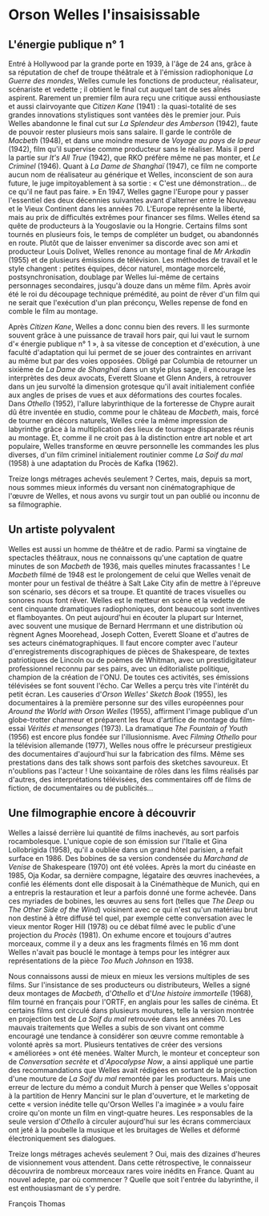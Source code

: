 # Orson Welles l'insaisissable

## L'énergie publique n°&nbsp;1

Entré à Hollywood par la grande porte en 1939, à l'âge de 24 ans, grâce à sa réputation de chef de troupe théâtrale et à l'émission radiophonique *La Guerre des mondes*, Welles cumule les fonctions de producteur, réalisateur, scénariste et vedette&nbsp;; il obtient le final cut auquel tant de ses aînés aspirent. Rarement un premier film aura reçu une critique aussi enthousiaste et aussi clairvoyante que *Citizen Kane* (1941)&nbsp;: la quasi-totalité de ses grandes innovations stylistiques sont vantées dès le premier jour. Puis Welles abandonne le final cut sur *La Splendeur des Amberson* (1942), faute de pouvoir rester plusieurs mois sans salaire. Il garde le contrôle de *Macbeth* (1948), et dans une moindre mesure de *Voyage au pays de la peur* (1942), film qu'il supervise comme producteur sans le réaliser. Mais il perd la partie sur *It's All True* (1942), que RKO préfère même ne pas monter, et *Le Criminel* (1946). Quant à *La Dame de Shanghaï* (1947), ce film ne comporte aucun nom de réalisateur au générique et Welles, inconscient de son aura future, le juge impitoyablement à sa sortie&nbsp;: «&nbsp;C'est une démonstration... de ce qu'il ne faut pas faire.&nbsp;» En 1947, Welles gagne l'Europe pour y passer l'essentiel des deux décennies suivantes avant d'alterner entre le Nouveau et le Vieux Continent dans les années 70. L'Europe représente la liberté, mais au prix de difficultés extrêmes pour financer ses films. Welles étend sa quête de producteurs à la Yougoslavie ou la Hongrie. Certains films sont tournés en plusieurs fois, le temps de compléter un budget, ou abandonnés en route. Plutôt que de laisser envenimer sa discorde avec son ami et producteur Louis Dolivet, Welles renonce au montage final de *Mr Arkadin* (1955) et de plusieurs émissions de télévision. Les méthodes de travail et le style changent&nbsp;: petites équipes, décor naturel, montage morcelé, postsynchronisation, doublage par Welles lui-même de certains personnages secondaires, jusqu'à douze dans un même film. Après avoir été le roi du découpage technique prémédité, au point de rêver d'un film qui ne serait que l'exécution d'un plan préconçu, Welles repense de fond en comble le film au montage.

Après *Citizen Kane*, Welles a donc connu bien des revers. Il les surmonte souvent grâce à une puissance de travail hors pair, qui lui vaut le surnom d'«&nbsp;énergie publique n°&nbsp;1&nbsp;», à sa vitesse de conception et d'exécution, à une faculté d'adaptation qui lui permet de se jouer des contraintes en arrivant au même but par des voies opposées. Obligé par Columbia de retourner un sixième de *La Dame de Shanghaï* dans un style plus sage, il encourage les interprètes des deux avocats, Everett Sloane et Glenn Anders, à retrouver dans un jeu survolté la dimension grotesque qu'il avait initialement confiée aux angles de prises de vues et aux déformations des courtes focales. Dans *Othello* (1952), l'allure labyrinthique de la forteresse de Chypre aurait dû être inventée en studio, comme pour le château de *Macbeth*, mais, forcé de tourner en décors naturels, Welles crée la même impression de labyrinthe grâce à la multiplication des lieux de tournage disparates réunis au montage. Et, comme il ne croit pas à la distinction entre art noble et art populaire, Welles transforme en œuvre personnelle les commandes les plus diverses, d'un film criminel initialement routinier comme *La Soif du mal* (1958) à une adaptation du Procès de Kafka (1962).

Treize longs métrages achevés seulement&nbsp;? Certes, mais, depuis sa mort, nous sommes mieux informés du versant non cinématographique de l'œuvre de Welles, et nous avons vu surgir tout un pan oublié ou inconnu de sa filmographie.

## Un artiste polyvalent

Welles est aussi un homme de théâtre et de radio. Parmi sa vingtaine de spectacles théâtraux, nous ne connaissons qu'une captation de quatre minutes de son *Macbeth* de 1936, mais quelles minutes fracassantes&nbsp;! Le *Macbeth* filmé de 1948 est le prolongement de celui que Welles venait de monter pour un festival de théâtre à Salt Lake City afin de mettre à l'épreuve son scénario, ses décors et sa troupe. Et quantité de traces visuelles ou sonores nous font rêver. Welles est le metteur en scène et la vedette de cent cinquante dramatiques radiophoniques, dont beaucoup sont inventives et flamboyantes. On peut aujourd'hui en écouter la plupart sur Internet, avec souvent une musique de Bernard Herrmann et une distribution où règnent Agnes Moorehead, Joseph Cotten, Everett Sloane et d'autres de ses acteurs cinématographiques. Il faut encore compter avec l'auteur d'enregistrements discographiques de pièces de Shakespeare, de textes patriotiques de Lincoln ou de poèmes de Whitman, avec un prestidigitateur professionnel reconnu par ses pairs, avec un éditorialiste politique, champion de la création de l'ONU. De toutes ces activités, ses émissions télévisées se font souvent l'écho. Car Welles a perçu très vite l'intérêt du petit écran. Les causeries d'*Orson Welles' Sketch Book* (1955), les documentaires à la première personne sur des villes européennes pour *Around the World with Orson Welles* (1955), affirment l'image publique d'un globe-trotter charmeur et préparent les feux d'artifice de montage du film-essai *Vérités et mensonges* (1973). La dramatique *The Fountain of Youth* (1956) est encore plus fondée sur l'illusionnisme. Avec *Filming Othello* pour la télévision allemande (1977), Welles nous offre le précurseur prestigieux des documentaires d'aujourd'hui sur la fabrication des films. Même ses prestations dans des talk shows sont parfois des sketches savoureux. Et n'oublions pas l'acteur&nbsp;! Une soixantaine de rôles dans les films réalisés par d'autres, des interprétations télévisées, des commentaires off de films de fiction, de documentaires ou de publicités...

## Une filmographie encore à découvrir

Welles a laissé derrière lui quantité de films inachevés, au sort parfois rocambolesque. L'unique copie de son émission sur l'Italie et Gina Lollobrigida (1958), qu'il a oubliée dans un grand hôtel parisien, a refait surface en 1986. Des bobines de sa version condensée du *Marchand de Venise* de Shakespeare (1970) ont été volées. Après la mort du cinéaste en 1985, Oja Kodar, sa dernière compagne, légataire des œuvres inachevées, a confié les éléments dont elle disposait à la Cinémathèque de Munich, qui en a entrepris la restauration et leur a parfois donné une forme achevée. Dans ces myriades de bobines, les œuvres au sens fort (telles que *The Deep* ou *The Other Side of the Wind*) voisinent avec ce qui n'est qu'un matériau brut non destiné à être diffusé tel quel, par exemple cette conversation avec le vieux mentor Roger Hill (1978) ou ce débat filmé avec le public d'une projection du *Procès* (1981). On exhume encore et toujours d'autres morceaux, comme il y a deux ans les fragments filmés en 16 mm dont Welles n'avait pas bouclé le montage à temps pour les intégrer aux représentations de la pièce *Too Much Johnson* en 1938.

Nous connaissons aussi de mieux en mieux les versions multiples de ses films. Sur l'insistance de ses producteurs ou distributeurs, Welles a signé deux montages de *Macbeth*, d'*Othello* et d'*Une histoire immortelle* (1968), film tourné en français pour l'ORTF, en anglais pour les salles de cinéma. Et certains films ont circulé dans plusieurs moutures, telle la version montrée en projection test de *La Soif du mal* retrouvée dans les années 70. Les mauvais traitements que Welles a subis de son vivant ont comme encouragé une tendance à considérer son œuvre comme remontable à volonté après sa mort. Plusieurs tentatives de créer des versions «&nbsp;améliorées&nbsp;» ont été menées. Walter Murch, le monteur et concepteur son de *Conversation secrète* et d'*Apocalypse Now*, a ainsi appliqué une partie des recommandations que Welles avait rédigées en sortant de la projection d'une mouture de *La Soif du mal* remontée par les producteurs. Mais une erreur de lecture du mémo a conduit Murch à penser que Welles s'opposait à la partition de Henry Mancini sur le plan d'ouverture, et le marketing de cette «&nbsp;version inédite telle qu'Orson Welles l'a imaginée&nbsp;» a voulu faire croire qu'on monte un film en vingt-quatre heures. Les responsables de la seule version d'*Othello* à circuler aujourd'hui sur les écrans commerciaux ont jeté à la poubelle la musique et les bruitages de Welles et déformé électroniquement ses dialogues.

Treize longs métrages achevés seulement&nbsp;? Oui, mais des dizaines d'heures de visionnement vous attendent. Dans cette rétrospective, le connaisseur découvrira de nombreux morceaux rares voire inédits en France. Quant au nouvel adepte, par où commencer&nbsp;? Quelle que soit l'entrée du labyrinthe, il est enthousiasmant de s'y perdre.

François Thomas